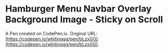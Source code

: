 # Hamburger Menu Navbar Overlay Background Image - Sticky on Scroll

A Pen created on CodePen.io. Original URL: [https://codepen.io/whitinggg/pen/bLzxGG](https://codepen.io/whitinggg/pen/bLzxGG).


